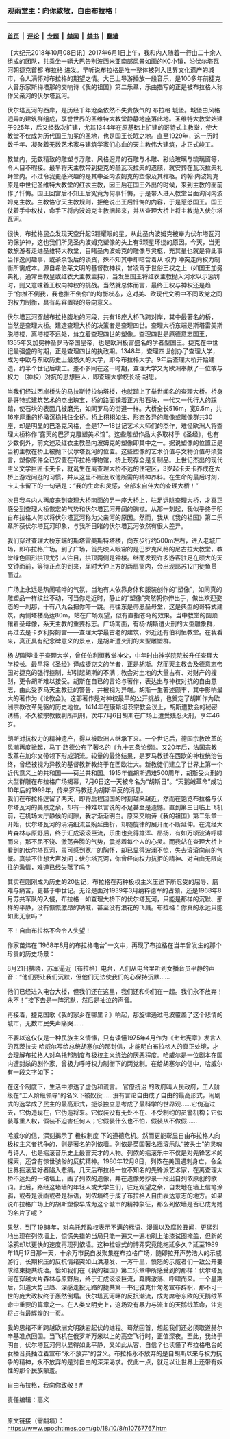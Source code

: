 ### 观雨堂主：向你致敬，自由布拉格！

---

#### [首页](../../../..?n10767767) &nbsp;|&nbsp; [评论](../../../../../epoch-comment?n10767767) &nbsp;|&nbsp; [专题](../../../../../epoch-special?n10767767) &nbsp;|&nbsp; [禁闻](../../../../../epoch-news?n10767767) &nbsp;|&nbsp; [禁书](../../../../../books?n10767767) &nbsp;|&nbsp; [翻墙](https://github.com/gfw-breaker/nogfw/blob/master/README.md?n10767767)


<div class="post_content" id="artbody" itemprop="articleBody">
 <!-- article content begin -->
 <p>
  【大纪元2018年10月08日讯】2017年6月1日上午，我和内人随着一行由二十余人组成的团队，共乘坐一辆大巴告别波西米亚南部风景如画的KC小镇，沿伏尔塔瓦河朝捷克首都
  <ok href="https://www.epochtimes.com/gb/tag/%E5%B8%83%E6%8B%89%E6%A0%BC.html">
   布拉格
  </ok>
  进发。早听说布拉格是唯一整体被列入世界文化遗产的城市，令人满怀对布拉格的期望之情。大巴上导游播放一段音乐，是100多年前捷克大音乐家斯梅塔那的交响诗《我的祖国》第二乐章，乐曲描写的正是被布拉格人称作父亲河的伏尔塔瓦河。
 </p>
 <p>
  伏尔塔瓦河的西岸，是历经千年沧桑依然不失贵族气的
  <ok href="https://www.epochtimes.com/gb/tag/%E5%B8%83%E6%8B%89%E6%A0%BC.html">
   布拉格
  </ok>
  城堡。城堡由风格迥异的建筑群组成，享誉世界的圣维特大教堂静静地座落此地。圣维特大教堂始建于925年，后又经数次扩建，尤其1344年在原基础上扩建的哥特式主教堂，使大教堂不仅成为历代国王加冕的圣地，也是国王长眠之地。直至1929年，这一历时数千年、凝聚着无数艺术家与建筑学家们心血的天主教伟大建筑，才正式峻工。
 </p>
 <p>
  教堂内，无数精致的雕塑与浮雕、风格迥异的石雕与木雕、彩绘玻璃与琉璃窗等，令人目不暇接。最早将天主教带到捷克的圣瓦茨拉夫的遗骸，就安葬在瓦茨拉夫礼拜堂内。不过令我更感兴趣的是其中圣内波姆克的塑像及其棺柩。约翰‧内波姆克原是中世记圣维特大教堂的红衣主教，因王后在国王外出的时候，来到主教的面前作了忏悔。国王回宫后不知王后究竟为何事忏悔，于是带人进入教堂当面询问内波姆克主教。主教恪守天主教规则，拒绝说出王后忏悔的内容，于是惹怒国王。国王仗着手中权杖，命手下将内波姆克主教捆起来，并从查理大桥上将主教抛入伏尔塔瓦河。
 </p>
 <p>
  很快，布拉格民众发现天空升起5颗耀眼的星，从此圣内波姆克被奉为伏尔塔瓦河的保护神，这也我们所见圣内波姆克塑像的头上有5颗星环绕的原因。今天，当无数旅游者走进圣维特大教堂，目睹圣内波姆克的雕像与灵柩，充其量也就是将此事当作逸闻趣事，或茶余饭后的谈资，殊不知其中却暗含着从
  <ok href="https://www.epochtimes.com/gb/tag/%E6%9D%83%E5%8A%9B.html">
   权力
  </ok>
  冲突走向权力制衡所需成本。源自希伯莱文明的基督教神权，曾凌驾于世俗王权之上（如国王加冕典礼，通常由教皇或红衣大主教主持），当发生国王将红衣主教抛入河水以示惩罚时，则又意味着王权向神权的挑战。当然就总体而言，最终王权与神权还是趋于“你推不倒我，我也推不倒你”的均衡状态，这对美、欧现代文明中不同政党之间的权力制衡，具有毋容置疑的导向意义。
 </p>
 <p>
  伏尔塔瓦河穿越布拉格腹地的河段，共有18座大桥飞跨对岸，其中最著名的桥，当然是查理大桥。建造查理大桥的决策者是查理四世。查理大桥东端是斯塔雷美斯脱塔楼，离塔楼不远处，耸立着查理四世的塑像。查理四世是原德意志国王，1355年又加冕神圣罗马帝国皇帝，也是欧洲极富盛名的学者型国王。捷克在中世记最强盛的时期，正是查理四世的执政期。1348年，查理四世创办了查理大学，成为中欧与东欧历史上最悠久的大学，即今布拉格大学。9年后查理大桥开始建造，约半个世记后峻工。差不多同在这一时期，查理大学又为欧洲奉献了一位敢与
  <ok href="https://www.epochtimes.com/gb/tag/%E6%9D%83%E5%8A%9B.html">
   权力
  </ok>
  （神权）对抗的思想巨人，即查理大学校长杨‧胡思。
 </p>
 <p>
  当我们经过西岸桥头的马拉斯特拉纳塔楼，也就踏上了举世闻名的查理大桥。桥身是哥特式建筑艺术的杰出瑰宝，桥的路面铺着正方形石块，一代又一代行人的踩踏，使石块的表面几被磨光，如同罗马的街道一样。大桥全长516m，宽9.5m，共16座厚重的桥墩沉稳托住全桥。桥上栩栩如生、形态各异的雕像或雕像群共30座，却是明显的巴洛克风格，全是17—18世记艺术大师们的杰作，难怪欧洲人将查理大桥称作“露天的巴罗克雕塑美术馆”。这些雕塑作品大多取材于《圣经》，也有少数例外，前文述及红衣主教圣内波姆克的塑像即其中之一。据说塑像的位置正是当初主教在桥上被抛下伏尔塔瓦河的位置。这些塑像的艺术价值与文物价值毋须赘言，塑像原件全已安置在布拉格博物馆，桥上现存全是复制品。上世记杰出的现代主义文学巨匠卡夫卡，就诞生在离查理大桥不远的住宅区，3岁起卡夫卡养成在大桥上游戏闲逛的习惯，并从这里不断汲取他所需的精神养料。在生命的最后时刻，卡夫卡留下的一句话是：“我的生命和灵感，全部来自伟大的查理大桥！”
 </p>
 <p>
  次日我与内人再度来到查理大桥南面的另一座大桥上，驻足远眺查理大桥，才真正感受到查理大桥恢宏的气势和伏尔塔瓦河开阔的胸襟。从那一刻起，我似乎终于明白布拉格人何以将伏尔塔瓦河称为父亲河的原因。然而，我从《我的祖国》第二乐章所获伏尔塔瓦河印象，与我所目睹的伏尔塔瓦河依然有很大差异。
 </p>
 <p>
  我们穿过查理大桥东端的斯塔雷美斯特塔楼，向东步行约500m左右，进入老城广场，即布拉格广场。到了广场，首先映入眼帘的是巴罗克风格的尼古拉大教堂，教堂绿色圆形拱顶尤引人注目，拱顶两侧是钟楼。继而发现许多游客驻足在硕大的天文钟面前，等待正点的到来，届时大钟上方的两扇窗内，会出现耶苏12门徒鱼贯而过。
 </p>
 <p>
  广场上永远是热闹喧哗的气氛，当地有人依靠身体和服装创作的“塑像”，如同真的雕塑品一样纹丝不动，可当你走近时，静止的“塑像”突然朝你伸出手，做出欢迎姿态的一刹那，十有八九会把你吓一跳。再往东是蒂恩圣母堂，这是典型的哥特式建筑，两侧塔楼高达80m，站在广场观望，似有直指苍穹的效果。当中教堂的圆顶镶着圣母像，系天主教的重要标志。广场南面，有杨‧胡斯遭火刑的大型雕象群，再过去是卡罗利努姆宫——查理大学最古老的建筑，邻近还有伯利恒教堂。在我看来，真正具有纪念碑意义的景点，是胡斯遭火刑的大型雕塑群。
 </p>
 <p>
  杨‧胡斯毕业于查理大学，曾任伯利恒教堂神父，中年时由神学院院长升任查理大学校长。最早将《圣经》译成捷克文的学者，正是胡斯。然而天主教会及德意志帝国对捷克的强行控制，却引起胡斯的不满；教会对土地的大量占有、对财产的搜刮，更令胡斯难以接受。胡斯在自已的言论与著作，表达出与神权对抗的自由意志，由此受罗马天主教廷的警告，并被视为异端。胡斯一生著述颇丰，其中影响最大的著作为《论教会》。这部著作是对神权最早的公开挑战，也奠定了胡斯作为欧洲宗教改革先驱的历史地位。1414年在康斯坦茨宗教会议上，胡斯遭教会的秘密诱捕，不久被宗教裁判所判刑，次年7月6日胡斯在广场上遭受残忍火刑，享年46岁。
 </p>
 <p>
  胡斯对抗权力的精神遗产，得以被欧洲人继承下来。一个世记后，德国宗教改革的风潮再度掀起，马丁‧路德公布了著名的《九十五条论纲》。又20年后，法国宗教改革在加尔文带领下形成潮流。较量的最终结果，是罗马教廷在西欧的神权统治告终，曾经被视为异教的基督教新教终于在西欧壮大。新教徒们建立了世界上第一个近代意义上的共和国——荷兰共和国。1915年值胡斯遇难500周年，胡斯受火刑的大型群雕在布拉格广场揭幕，7月6日这一天被命名为“胡斯日”。“天鹅绒革命”成功10年后的1999年，传来罗马教廷为胡斯平反的消息。
  <br/>
  我们在布拉格逗留了两天，即将启程回国的时刻越来越近，然而在饱览布拉格与伏尔塔瓦河的美景之余，却有一种难以言说的不足甚至是遗憾。直到第三日临上飞机前，在机场大厅静候的间隙，我才渐渐明白。原来交响诗《我的祖国》第二乐章一开始，伏尔塔瓦河的涓涓细流虽婉延曲折，却随旋律的展开而不断延伸。在流经大片森林与原野后，终于汇成滚滚巨流，乐曲也变得雄浑、昂扬，有如万顷波涛呼啸而来，那不屈不饶、激荡奔腾的气势，震撼着每个人的心灵。而我站在查理大桥上看到的伏尔塔瓦河，虽可感到宽广的胸怀，却已显得波澜不惊，失去滚滚向前的气慨。真禁不住想大声发问：伏尔塔瓦河，你曾经向权力抗拒的精神、对自由无限向往的激情，难道已经失落了吗？
 </p>
 <p>
  其实在刚刚成为历史的20世记，布拉格在两种极权主义压迫下所忍受的屈辱、磨难与痛苦，更甚于中世记。无论是面对1939年3月纳粹德军的占领，还是1968年8月苏共军队的入侵，布拉格一如查理大桥下的伏尔塔瓦河，只能是那样的沉默、那样的平静，没有慷慨激昂的呐喊，甚至没有浪花的飞溅。布拉格：你真的永远只能如此无奈吗？
 </p>
 <p>
  不！自由布拉格不会令人失望！
 </p>
 <p>
  作家苗炜在“1968年8月的布拉格电台”一文中，再现了布拉格在当年曾发生的那个珍贵的历史场景：
 </p>
 <p>
  8月21日拂晓，苏军逼近（布拉格）电台，人们从电台里听到女播音员平静的声音：“他们要让我们沉默，但他们无法使我们的心保持沉默……
 </p>
 <p>
  他们已经进入电台大楼，但我们还在这里，我们还和你们在一起。我们永不放弃！永不！”接下去是一阵沉默，然后是抽泣的声音。
 </p>
 <p>
  再接着，捷克国歌《我的家乡在哪里？》响起，那旋律通过电波覆盖了这个悲情的城市，无数市民失声痛哭……
 </p>
 <p>
  不要以这仅仅是一种民族主义情愫，只有读懂1975年4月作为《七七宪章》发言人的瓦茨拉夫‧哈威尔写给总统胡塞尔的那封信，才能明白布拉格人的真正处境，才会理解布拉格人对乌托邦制度与极权主义统治的厌恶程度。哈威尔是一位剧本在国内遭封杀的剧作家，曾极力呼吁权力制衡下的两党制。在给胡塞尔的信中，哈威尔有一段文字如下：
 </p>
 <p>
  在这个制度下，生活中渗透了虚伪和谎言。
  <ok href="https://www.epochtimes.com/gb/tag/%E5%AE%98%E5%83%9A%E7%BB%9F%E6%B2%BB.html">
   官僚统治
  </ok>
  的政府叫人民政府，工人阶级在“工人阶级领导”的名义下被奴役……没有言论自由成了自由的最高形式，闹剧式的选举成了民主的最高形式，扼杀独立思考成了最科学的世界观……它伪造过去，它伪造现在，它伪造将来。它假装没有无处不在、不受制约的员警机构；它假装尊重人权，假装不迫害任何人；它假装什么也不怕，假装从不做假……
 </p>
 <p>
  哈威尔的信，深刻揭示了
  <ok href="https://www.epochtimes.com/gb/tag/%E6%9E%81%E6%9D%83%E5%88%B6%E5%BA%A6.html">
   极权制度
  </ok>
  下的道德危机。然而更能彰显自由布拉格人向极权主义者抗争的，则是著名的列侬墙。列侬是英国著名摇滚乐队“披头士”的灵魂与诗人，也是摇滚音乐史上最富天才的人物。列侬的摇滚乐中不仅是对先锋艺术的探索，还含有惊世骇俗的反抗精神。1980年12月8日，列侬在美国遇刺身亡，令全世界摇滚爱好者陷入悲痛。几天后布拉格一位不知名的先锋派艺术家，在离查理大桥不远处的一堵墙上，画了列侬的遗像，并在遗像旁抄录一段出自列侬原创的歌词。此后，路经这堵墙的年轻人或大学生们，驻足观望之余，自发地在墙上信笔涂鸦，或者是漫画或者是标语，列侬墙终于成了布拉格人自由表达意志的地方。如果说布拉格广场上的胡斯塑像早成为这个城市的精神象征，那么列侬墙是否已成为她的名片了呢？
 </p>
 <p>
  果然，到了1988年，对乌托邦政权表示不满的标语、漫画以及腐败丑闻，更猛烈地出现在列侬墙上，惊慌失措的当局只能一遍又一遍地刷上油漆试图掩盖，但新的涂鸦却以更快的速度再现列侬墙。这种拉锯式的博弈究竟能拖延多久？延至1989年11月17日那一天，十余万市民自发聚集在布拉格广场，随即拉开声势浩大的示威游行，长期积压的反抗情绪突如山洪瀑发、一泻千里，愤怒的示威者们一致公开要求结束捷共统治。恰如我们在《我的祖国》第二乐章中所感受到的那样：伏尔塔瓦河在穿越大片森林与原野后，终于汇成滚滚巨流，奔腾激荡、呼啸而来。一个星期后，知道大势已趋、深感走投无路的捷共第一书记雅克什匆匆宣布辞职，那不可一世的庞大政权终于轰然倒塌。伏尔塔瓦河畔的反抗潮流，成为席卷东欧的天鹅绒革命中重要的篇章之一。在人类文明史上，这场没有暴力与流血的天鹅绒革命，注定将占有最辉煌的一页。
 </p>
 <p>
  我的思绪不断跨越欧洲文明跌宕起伏的进程。蓦然回首，想起我们还必须取道赫尔辛基准点回国。当飞机在俄罗斯万米以上的高空飞行时，正值深夜。至此，我终于明白，伏尔塔瓦河何以显得如此平静，又如此从容、自信？也读懂了布拉格电台的女播音员抽泣着宣布“永不放弃”的含义。布拉格永不放弃的是自胡斯以来与权力抗争的精神，永不放弃的是对自由的深深渴求。仅此一点，就足以让世界上还带有奴性的那个民族蒙羞。
 </p>
 <p>
  自由布拉格，我向你致敬！#
 </p>
 <p>
  责任编辑：高义
 </p>
 <!-- article content end -->
 <div id="below_article_ad">
 </div>
</div>


---

原文链接（需翻墙）：https://www.epochtimes.com/gb/18/10/8/n10767767.htm